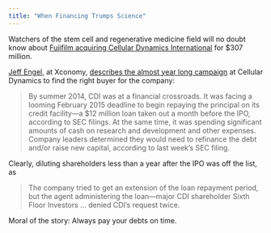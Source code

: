 ```yaml
---
title: "When Financing Trumps Science"
---
```


Watchers of the stem cell and regenerative medicine field will no doubt know about [Fujifilm acquiring Cellular Dynamics International](http://www.fiercebiotech.com/story/fujifilm-bags-stem-cell-pioneer-cellular-dynamics-307m-buyout/2015-03-31) for $307 million.

[Jeff Engel](https://twitter.com/XconomyWI), at Xconomy, [describes the almost year long campaign](http://www.xconomy.com/wisconsin/2015/04/09/the-story-behind-cellular-dynamics-sale-to-fujifilm/) at Cellular Dynamics to find the right buyer for the company:

> By summer 2014, CDI was at a financial crossroads. It was facing a looming February 2015 deadline to begin repaying the principal on its credit facility—a $12 million loan taken out a month before the IPO, according to SEC filings. At the same time, it was spending significant amounts of cash on research and development and other expenses. Company leaders determined they would need to refinance the debt and/or raise new capital, according to last week’s SEC filing.

Clearly, diluting shareholders less than a year after the IPO was off the list, as

> The company tried to get an extension of the loan repayment period, but the agent administering the loan—major CDI shareholder Sixth Floor Investors ... denied CDI’s request twice.

Moral of the story: Always pay your debts on time.
